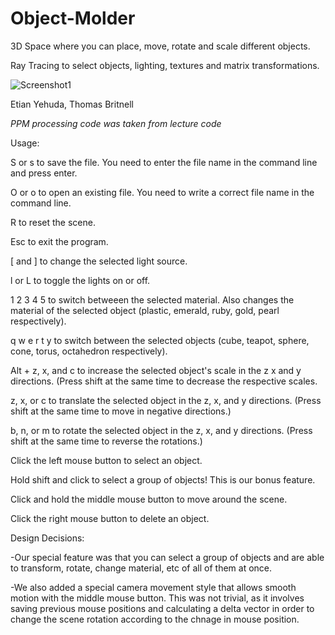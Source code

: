 # Object-Molder
3D Space where you can place, move, rotate and scale different objects.

Ray Tracing to select objects, lighting, textures and matrix transformations.

![Screenshot1](https://user-images.githubusercontent.com/23744162/146408046-af30864d-3a06-4e13-9436-48c31286a954.png)

Etian Yehuda,
Thomas Britnell

*PPM processing code was taken from lecture code*

Usage:

S or s to save the file. You need to enter the file name in the command line and press enter.

O or o to open an existing file. You need to write a correct file name in the command line.

R to reset the scene.

Esc to exit the program.

[ and ] to change the selected light source.

l or L to toggle the lights on or off.

1 2 3 4 5 to switch betweeen the selected material. Also changes the material of the selected object (plastic, emerald, ruby, gold, pearl respectively).

q w e r t y to switch between the selected objects (cube, teapot, sphere, cone, torus, octahedron respectively).

Alt + z, x, and c to increase the selected object's scale in the z x and y directions. (Press shift at the same time to decrease the respective scales.

z, x, or c to translate the selected object in the z, x, and y directions. (Press shift at the same time to move in negative directions.)

b, n, or m to rotate the selected object in the z, x, and y directions. (Press shift at the same time to reverse the rotations.)

Click the left mouse button to select an object.

Hold shift and click to select a group of objects! This is our bonus feature.

Click and hold the middle mouse button to move around the scene.

Click the right mouse button to delete an object.


Design Decisions:

-Our special feature was that you can select a group of objects and are able to transform, rotate, change material, etc of all of them at once. 

-We also added a special camera movement style that allows smooth motion with the middle mouse button. This was not trivial, as it involves saving previous mouse positions and calculating a delta vector in order to change the scene rotation according to the chnage in mouse position. 



